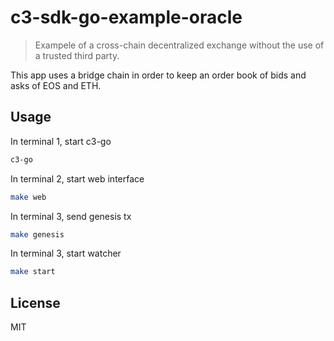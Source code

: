# c3-sdk-go-example-oracle

> Exampele of a cross-chain decentralized exchange without the use of a trusted third party.

This app uses a bridge chain in order to keep an order book of bids and asks of EOS and ETH.

## Usage

In terminal 1, start c3-go

```bash
c3-go
```

In terminal 2, start web interface

```bash
make web
```

In terminal 3, send genesis tx

```bash
make genesis
```

In terminal 3, start watcher

```bash
make start
```

## License

MIT

